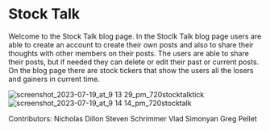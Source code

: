 # Stock Talk


Welcome to the Stock Talk blog page. In the Stoclk Talk blog page users are able to create an account to create their own posts 
and also to share their thoughts with other members on their posts. The users are able to share their posts, but if needed they can delete or edit
their past or current posts. On the blog page there are stock tickers that show the users all the losers and gainers in current time.




![screenshot_2023-07-19_at_9 13 29_pm_720stocktalktick](https://github.com/NickD428/Stock-Talk/assets/129136870/626d5433-72cc-49e9-972b-6f285a735e98)
![screenshot_2023-07-19_at_9 14 14_pm_720stocktalk](https://github.com/NickD428/Stock-Talk/assets/129136870/9fc3b003-0647-41cf-9ba2-18cb69273045)



Contributors:
Nicholas Dillon
Steven Schrimmer
Vlad Simonyan
Greg Pellet
